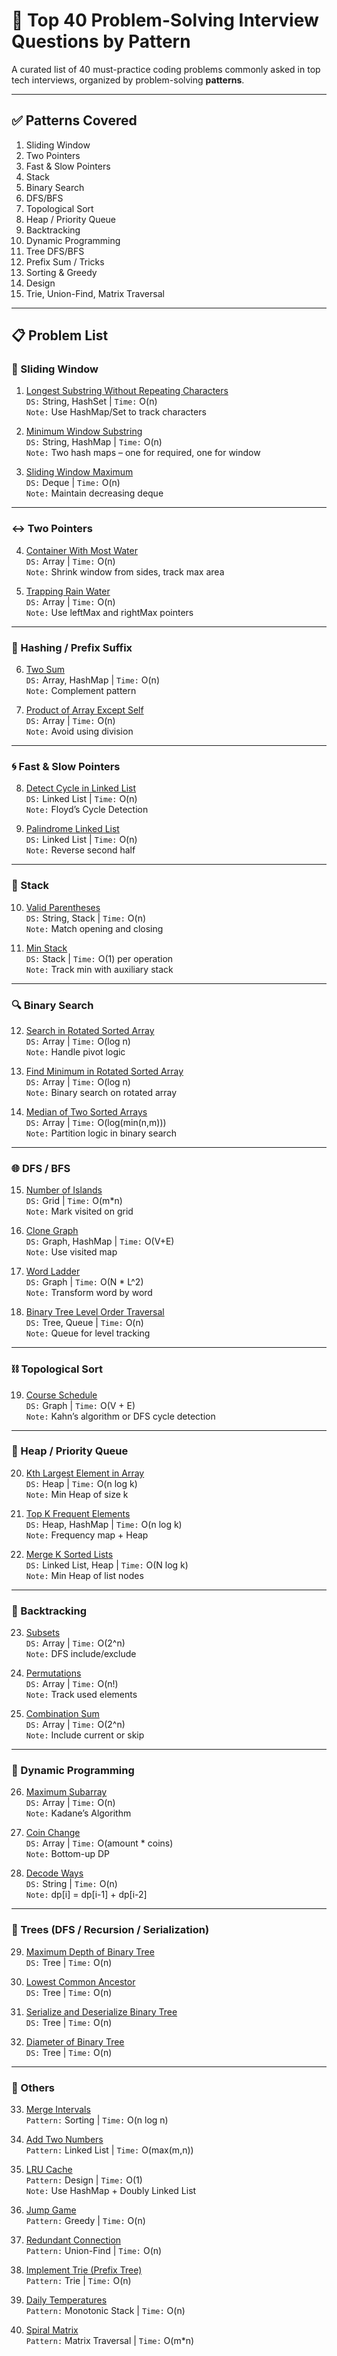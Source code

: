 # 🧠 Top 40 Problem-Solving Interview Questions by Pattern

A curated list of 40 must-practice coding problems commonly asked in top tech interviews, organized by problem-solving **patterns**.

---

## ✅ Patterns Covered

1. Sliding Window
1. Two Pointers
1. Fast & Slow Pointers
1. Stack
1. Binary Search
1. DFS/BFS
1. Topological Sort
1. Heap / Priority Queue
1. Backtracking
1. Dynamic Programming
1. Tree DFS/BFS
1. Prefix Sum / Tricks
1. Sorting & Greedy
1. Design
1. Trie, Union-Find, Matrix Traversal

---

## 📋 Problem List

### 🔄 Sliding Window

1. [Longest Substring Without Repeating Characters](https://leetcode.com/problems/longest-substring-without-repeating-characters/)  
   `DS:` String, HashSet | `Time:` O(n)  
   `Note:` Use HashMap/Set to track characters

2. [Minimum Window Substring](https://leetcode.com/problems/minimum-window-substring/)  
   `DS:` String, HashMap | `Time:` O(n)  
   `Note:` Two hash maps – one for required, one for window

3. [Sliding Window Maximum](https://leetcode.com/problems/sliding-window-maximum/)  
   `DS:` Deque | `Time:` O(n)  
   `Note:` Maintain decreasing deque

---

### ↔️ Two Pointers

4. [Container With Most Water](https://leetcode.com/problems/container-with-most-water/)  
   `DS:` Array | `Time:` O(n)  
   `Note:` Shrink window from sides, track max area

5. [Trapping Rain Water](https://leetcode.com/problems/trapping-rain-water/)  
   `DS:` Array | `Time:` O(n)  
   `Note:` Use leftMax and rightMax pointers

---

### 🧮 Hashing / Prefix Suffix

6. [Two Sum](https://leetcode.com/problems/two-sum/)  
   `DS:` Array, HashMap | `Time:` O(n)  
   `Note:` Complement pattern

7. [Product of Array Except Self](https://leetcode.com/problems/product-of-array-except-self/)  
   `DS:` Array | `Time:` O(n)  
   `Note:` Avoid using division

---

### 🌀 Fast & Slow Pointers

8. [Detect Cycle in Linked List](https://leetcode.com/problems/linked-list-cycle/)  
   `DS:` Linked List | `Time:` O(n)  
   `Note:` Floyd’s Cycle Detection

9. [Palindrome Linked List](https://leetcode.com/problems/palindrome-linked-list/)  
   `DS:` Linked List | `Time:` O(n)  
   `Note:` Reverse second half

---

### 🧱 Stack

10. [Valid Parentheses](https://leetcode.com/problems/valid-parentheses/)  
    `DS:` String, Stack | `Time:` O(n)  
    `Note:` Match opening and closing

11. [Min Stack](https://leetcode.com/problems/min-stack/)  
    `DS:` Stack | `Time:` O(1) per operation  
    `Note:` Track min with auxiliary stack

---

### 🔍 Binary Search

12. [Search in Rotated Sorted Array](https://leetcode.com/problems/search-in-rotated-sorted-array/)  
    `DS:` Array | `Time:` O(log n)  
    `Note:` Handle pivot logic

13. [Find Minimum in Rotated Sorted Array](https://leetcode.com/problems/find-minimum-in-rotated-sorted-array/)  
    `DS:` Array | `Time:` O(log n)  
    `Note:` Binary search on rotated array

14. [Median of Two Sorted Arrays](https://leetcode.com/problems/median-of-two-sorted-arrays/)  
    `DS:` Array | `Time:` O(log(min(n,m)))  
    `Note:` Partition logic in binary search

---

### 🌐 DFS / BFS

15. [Number of Islands](https://leetcode.com/problems/number-of-islands/)  
    `DS:` Grid | `Time:` O(m\*n)  
    `Note:` Mark visited on grid

16. [Clone Graph](https://leetcode.com/problems/clone-graph/)  
    `DS:` Graph, HashMap | `Time:` O(V+E)  
    `Note:` Use visited map

17. [Word Ladder](https://leetcode.com/problems/word-ladder/)  
    `DS:` Graph | `Time:` O(N \* L^2)  
    `Note:` Transform word by word

18. [Binary Tree Level Order Traversal](https://leetcode.com/problems/binary-tree-level-order-traversal/)  
    `DS:` Tree, Queue | `Time:` O(n)  
    `Note:` Queue for level tracking

---

### ⛓ Topological Sort

19. [Course Schedule](https://leetcode.com/problems/course-schedule/)  
    `DS:` Graph | `Time:` O(V + E)  
    `Note:` Kahn’s algorithm or DFS cycle detection

---

### 🔢 Heap / Priority Queue

20. [Kth Largest Element in Array](https://leetcode.com/problems/kth-largest-element-in-an-array/)  
    `DS:` Heap | `Time:` O(n log k)  
    `Note:` Min Heap of size k

21. [Top K Frequent Elements](https://leetcode.com/problems/top-k-frequent-elements/)  
    `DS:` Heap, HashMap | `Time:` O(n log k)  
    `Note:` Frequency map + Heap

22. [Merge K Sorted Lists](https://leetcode.com/problems/merge-k-sorted-lists/)  
    `DS:` Linked List, Heap | `Time:` O(N log k)  
    `Note:` Min Heap of list nodes

---

### 🔁 Backtracking

23. [Subsets](https://leetcode.com/problems/subsets/)  
    `DS:` Array | `Time:` O(2^n)  
    `Note:` DFS include/exclude

24. [Permutations](https://leetcode.com/problems/permutations/)  
    `DS:` Array | `Time:` O(n!)  
    `Note:` Track used elements

25. [Combination Sum](https://leetcode.com/problems/combination-sum/)  
    `DS:` Array | `Time:` O(2^n)  
    `Note:` Include current or skip

---

### 📐 Dynamic Programming

26. [Maximum Subarray](https://leetcode.com/problems/maximum-subarray/)  
    `DS:` Array | `Time:` O(n)  
    `Note:` Kadane’s Algorithm

27. [Coin Change](https://leetcode.com/problems/coin-change/)  
    `DS:` Array | `Time:` O(amount \* coins)  
    `Note:` Bottom-up DP

28. [Decode Ways](https://leetcode.com/problems/decode-ways/)  
    `DS:` String | `Time:` O(n)  
    `Note:` dp[i] = dp[i-1] + dp[i-2]

---

### 🌳 Trees (DFS / Recursion / Serialization)

29. [Maximum Depth of Binary Tree](https://leetcode.com/problems/maximum-depth-of-binary-tree/)  
    `DS:` Tree | `Time:` O(n)

30. [Lowest Common Ancestor](https://leetcode.com/problems/lowest-common-ancestor-of-a-binary-tree/)  
    `DS:` Tree | `Time:` O(n)

31. [Serialize and Deserialize Binary Tree](https://leetcode.com/problems/serialize-and-deserialize-binary-tree/)  
    `DS:` Tree | `Time:` O(n)

32. [Diameter of Binary Tree](https://leetcode.com/problems/diameter-of-binary-tree/)  
    `DS:` Tree | `Time:` O(n)

---

### 🧮 Others

33. [Merge Intervals](https://leetcode.com/problems/merge-intervals/)  
    `Pattern:` Sorting | `Time:` O(n log n)

34. [Add Two Numbers](https://leetcode.com/problems/add-two-numbers/)  
    `Pattern:` Linked List | `Time:` O(max(m,n))

35. [LRU Cache](https://leetcode.com/problems/lru-cache/)  
    `Pattern:` Design | `Time:` O(1)  
    `Note:` Use HashMap + Doubly Linked List

36. [Jump Game](https://leetcode.com/problems/jump-game/)  
    `Pattern:` Greedy | `Time:` O(n)

37. [Redundant Connection](https://leetcode.com/problems/redundant-connection/)  
    `Pattern:` Union-Find | `Time:` O(n)

38. [Implement Trie (Prefix Tree)](https://leetcode.com/problems/implement-trie-prefix-tree/)  
    `Pattern:` Trie | `Time:` O(n)

39. [Daily Temperatures](https://leetcode.com/problems/daily-temperatures/)  
    `Pattern:` Monotonic Stack | `Time:` O(n)

40. [Spiral Matrix](https://leetcode.com/problems/spiral-matrix/)  
    `Pattern:` Matrix Traversal | `Time:` O(m\*n)
